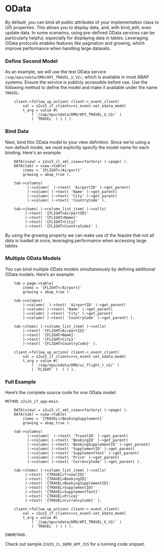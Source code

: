# OData

By default, you can bind all public attributes of your implementation class to UI5 properties. This allows you to display data, and, with bind_edit, even update data. In some scenarios, using pre-defined OData services can be particularly helpful, especially for displaying data in tables. Leveraging OData protocols enables features like pagination and growing, which improve performance when handling large datasets.

### Define Second Model
As an example, we will use the test OData service `/sap/opu/odata/DMO/API_TRAVEL_U_V2/`, which is available in most ABAP systems. Ensure the service is publicly accessible before use. Use the following method to define the model and make it available under the name `TRAVEL`:
```abap
    client->follow_up_action( client->_event_client(
        val = z2ui5_if_client=>cs_event-set_odata_model
        t_arg = value #(
            ( `/sap/opu/odata/DMO/API_TRAVEL_U_V2/` )
            ( `TRAVEL` ) ) ) ).
```
### Bind Data
Next, bind this OData model to your view definition. Since we’re using a non-default model, we must explicitly specify the model name for each binding. Here's an example:
```abap
    DATA(view) = z2ui5_cl_xml_view=>factory( )->page( ).
    DATA(tab) = view->table(
        items = `{FLIGHT>/Airport}`
        growing = abap_true ).
 
    tab->columns(
          )->column(  )->text( 'AirportID' )->get_parent(
          )->column( )->text( 'Name' )->get_parent(
          )->column( )->text( 'City' )->get_parent(
          )->column( )->text( 'CountryCode' ).
 
    tab->items( )->column_list_item( )->cells(
         )->text( '{FLIGHT>AirportID}'
         )->text( '{FLIGHT>Name}'
         )->text( '{FLIGHT>City}'
         )->text( '{FLIGHT>CountryCode}' ).
```
By using the growing property we can make use of the feautre that not all data is loaded at once, leveraging performance when accessing large tables.

### Multiple OData Models
You can bind multiple OData models simultaneously by defining additional OData models. Here’s an example:
```abap
    tab = page->table(
        items = `{FLIGHT>/Airport}`
        growing = abap_true ).
 
    tab->columns(
        )->column(  )->text( 'AirportID' )->get_parent(
        )->column( )->text( 'Name' )->get_parent(
        )->column( )->text( 'City' )->get_parent(
        )->column( )->text( 'CountryCode' )->get_parent( ).
 
    tab->items( )->column_list_item( )->cells(
        )->text( '{FLIGHT>AirportID}'
        )->text( '{FLIGHT>Name}'
        )->text( '{FLIGHT>City}'
        )->text( '{FLIGHT>CountryCode}' ).

    client->follow_up_action( client->_event_client(
        val = z2ui5_if_client=>cs_event-set_odata_model
        t_arg = value #(
            ( `/sap/opu/odata/DMO/ui_flight_r_v2/` )
            ( `FLIGHT` )  ) ) ).      
```

### Full Example
Here’s the complete source code for one OData model:
```abap
METHOD z2ui5_if_app~main.
  
    DATA(view) = z2ui5_cl_xml_view=>factory( )->page( ).
    DATA(tab) = view->table(
        items = `{TRAVEL>/BookingSupplement}`
        growing = abap_true ).
 
    tab->columns(
          )->column(  )->text( 'TravelID' )->get_parent(
          )->column( )->text( 'BookingID' )->get_parent(
          )->column( )->text( 'BookingSupplementID' )->get_parent(
          )->column( )->text( 'SupplementID' )->get_parent(
          )->column( )->text( 'SupplementText' )->get_parent(
          )->column( )->text( 'Price' )->get_parent(
          )->column( )->text( 'CurrencyCode' )->get_parent( ).
 
    tab->items( )->column_list_item( )->cells(
         )->text( '{TRAVEL>TravelID}'
         )->text( '{TRAVEL>BookingID}'
         )->text( '{TRAVEL>BookingSupplementID}'
         )->text( '{TRAVEL>SupplementID}'
         )->text( '{TRAVEL>SupplementText}'
         )->text( '{TRAVEL>Price}'
         )->text( '{TRAVEL>CurrencyCode}' ).
 
    client->follow_up_action( client->_event_client(
        val = z2ui5_if_client=>cs_event-set_odata_model
        t_arg = value #(
            ( `/sap/opu/odata/DMO/API_TRAVEL_U_V2/` )
            ( `TRAVEL` ) ) ) ).
 
ENDMETHOD.
```
Check out sample `Z2UI5_CL_DEMO_APP_315` for a running code snippet.


